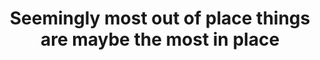---
layout: musing
title: "Seemingly most out of place things are maybe the most in place"
description: "bio"
category: musing

---